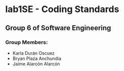 # lab1SE - Coding Standards
## Group 6 of Software Engineering

### Group Members:
- Karla Durán Oscuez
- Bryan Plaza Anchundia
- Jaime Alarcón Alarcón

